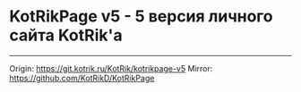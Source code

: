 # KotRikPage v5 - 5 версия личного сайта KotRik'a
---

Origin: https://git.kotrik.ru/KotRik/kotrikpage-v5
Mirror: https://github.com/KotRikD/KotRikPage
